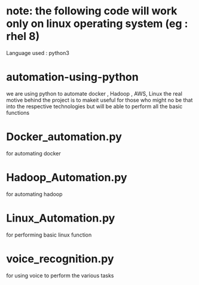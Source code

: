 # note: the following code will work only on linux operating system (eg : rhel 8) 
Language used : python3

# automation-using-python
we are using python to automate docker , Hadoop , AWS, Linux
the real motive behind the project is to makeit useful for those who might no be that into the respective technologies but will be able to perform all the basic functions



# Docker_automation.py
for automating docker

# Hadoop_Automation.py
for automating hadoop

# Linux_Automation.py
for performing basic linux function

# voice_recognition.py
for using voice to perform the various tasks

